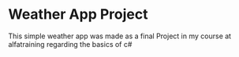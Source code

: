 # Weather App Project

This simple weather app was made as a final Project in my course at alfatraining regarding the basics of c#